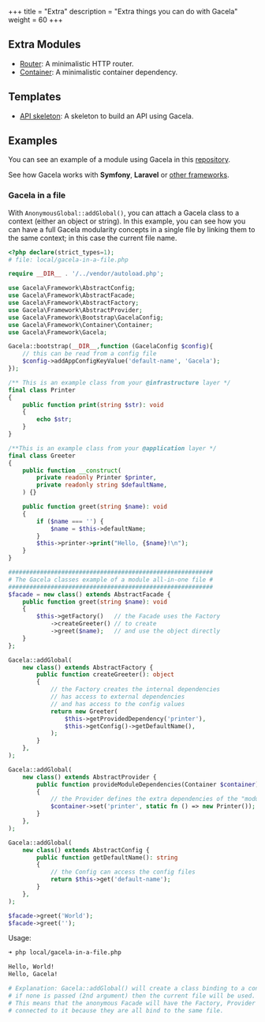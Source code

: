 +++
title = "Extra"
description = "Extra things you can do with Gacela"
weight = 60
+++

## Extra Modules

- [Router](https://github.com/gacela-project/router): A minimalistic HTTP router.
- [Container](https://github.com/gacela-project/container): A minimalistic container dependency.

## Templates

- [API skeleton](https://github.com/gacela-project/api-skeleton): A skeleton to build an API using Gacela.

## Examples

You can see an example of a module using Gacela in this [repository](https://github.com/gacela-project/gacela-example).

See how Gacela works with **Symfony**, **Laravel** or [other frameworks](/docs/other-frameworks/).

### Gacela in a file

With `AnonymousGlobal::addGlobal()`, you can attach a Gacela class to a context (either an object or string).
In this example, you can see how you can have a full Gacela modularity concepts in a single file by linking them to the same context; in this case the current file name.

```php
<?php declare(strict_types=1);
# file: local/gacela-in-a-file.php

require __DIR__ . '/../vendor/autoload.php';

use Gacela\Framework\AbstractConfig;
use Gacela\Framework\AbstractFacade;
use Gacela\Framework\AbstractFactory;
use Gacela\Framework\AbstractProvider;
use Gacela\Framework\Bootstrap\GacelaConfig;
use Gacela\Framework\Container\Container;
use Gacela\Framework\Gacela;

Gacela::bootstrap(__DIR__,function (GacelaConfig $config){
    // this can be read from a config file
    $config->addAppConfigKeyValue('default-name', 'Gacela'); 
});

/** This is an example class from your @infrastructure layer */
final class Printer
{
    public function print(string $str): void
    {
        echo $str;
    }
}

/**This is an example class from your @application layer */
final class Greeter
{
    public function __construct(
        private readonly Printer $printer,
        private readonly string $defaultName,
    ) {}

    public function greet(string $name): void
    {
        if ($name === '') {
            $name = $this->defaultName;
        }
        $this->printer->print("Hello, {$name}!\n");
    }
}

##########################################################
# The Gacela classes example of a module all-in-one file #
##########################################################
$facade = new class() extends AbstractFacade {
    public function greet(string $name): void
    {
        $this->getFactory()   // the Facade uses the Factory
            ->createGreeter() // to create
            ->greet($name);   // and use the object directly
    }
};

Gacela::addGlobal(
    new class() extends AbstractFactory {
        public function createGreeter(): object
        {
            // the Factory creates the internal dependencies
            // has access to external dependencies
            // and has access to the config values
            return new Greeter( 
                $this->getProvidedDependency('printer'), 
                $this->getConfig()->getDefaultName(), 
            );
        }
    },
);

Gacela::addGlobal(
    new class() extends AbstractProvider {
        public function provideModuleDependencies(Container $container): void
        {
            // the Provider defines the extra dependencies of the "module"
            $container->set('printer', static fn () => new Printer());
        }
    },
);

Gacela::addGlobal(
    new class() extends AbstractConfig {
        public function getDefaultName(): string
        {
            // the Config can access the config files
            return $this->get('default-name');
        }
    },
);

$facade->greet('World');
$facade->greet('');
```

Usage:

```bash
➜ php local/gacela-in-a-file.php

Hello, World!
Hello, Gacela!

# Explanation: Gacela::addGlobal() will create a class binding to a context, 
# if none is passed (2nd argument) then the current file will be used. 
# This means that the anonymous Facade will have the Factory, Provider and Config
# connected to it because they are all bind to the same file.
```

